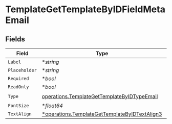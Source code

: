 # TemplateGetTemplateByIDFieldMetaEmail


## Fields

| Field                                                                                                         | Type                                                                                                          | Required                                                                                                      | Description                                                                                                   |
| ------------------------------------------------------------------------------------------------------------- | ------------------------------------------------------------------------------------------------------------- | ------------------------------------------------------------------------------------------------------------- | ------------------------------------------------------------------------------------------------------------- |
| `Label`                                                                                                       | **string*                                                                                                     | :heavy_minus_sign:                                                                                            | N/A                                                                                                           |
| `Placeholder`                                                                                                 | **string*                                                                                                     | :heavy_minus_sign:                                                                                            | N/A                                                                                                           |
| `Required`                                                                                                    | **bool*                                                                                                       | :heavy_minus_sign:                                                                                            | N/A                                                                                                           |
| `ReadOnly`                                                                                                    | **bool*                                                                                                       | :heavy_minus_sign:                                                                                            | N/A                                                                                                           |
| `Type`                                                                                                        | [operations.TemplateGetTemplateByIDTypeEmail](../../models/operations/templategettemplatebyidtypeemail.md)    | :heavy_check_mark:                                                                                            | N/A                                                                                                           |
| `FontSize`                                                                                                    | **float64*                                                                                                    | :heavy_minus_sign:                                                                                            | N/A                                                                                                           |
| `TextAlign`                                                                                                   | [*operations.TemplateGetTemplateByIDTextAlign3](../../models/operations/templategettemplatebyidtextalign3.md) | :heavy_minus_sign:                                                                                            | N/A                                                                                                           |